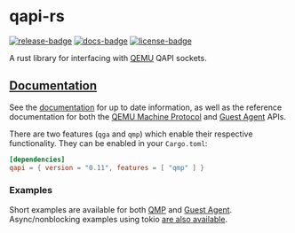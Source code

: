 # qapi-rs

[![release-badge][]][cargo] [![docs-badge][]][docs] [![license-badge][]][license]

A rust library for interfacing with [QEMU](https://www.qemu.org/) QAPI sockets.

## [Documentation][docs]

See the [documentation][docs] for up to date information, as well as the
reference documentation for both the [QEMU Machine Protocol](https://qemu-project.gitlab.io/qemu/interop/qemu-qmp-ref.html)
and [Guest Agent](https://qemu-project.gitlab.io/qemu/interop/qemu-ga-ref.html) APIs.

There are two features (`qga` and `qmp`) which enable their respective functionality.
They can be enabled in your `Cargo.toml`:

```toml
[dependencies]
qapi = { version = "0.11", features = [ "qmp" ] }
```

### Examples

Short examples are available for both [QMP](examples/src/bin/qmp_query.rs) and [Guest
Agent](examples/src/bin/guest_info.rs). Async/nonblocking examples using tokio [are also
available](examples/src/bin/tokio_qmp_query.rs).

[release-badge]: https://img.shields.io/crates/v/qapi.svg?style=flat-square
[cargo]: https://crates.io/crates/qapi
[docs-badge]: https://img.shields.io/badge/API-docs-blue.svg?style=flat-square
[docs]: http://docs.rs/qapi/
[license-badge]: https://img.shields.io/badge/license-MIT-ff69b4.svg?style=flat-square
[license]: https://github.com/arcnmx/qapi-rs/blob/master/COPYING
